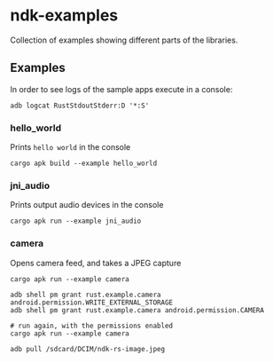 # ndk-examples

Collection of examples showing different parts of the libraries.

## Examples

In order to see logs of the sample apps execute in a console:
```
adb logcat RustStdoutStderr:D '*:S'
```

### hello_world

Prints `hello world` in the console

```
cargo apk build --example hello_world
```

### jni_audio

Prints output audio devices in the console

```
cargo apk run --example jni_audio
```

### camera

Opens camera feed, and takes a JPEG capture

```
cargo apk run --example camera

adb shell pm grant rust.example.camera android.permission.WRITE_EXTERNAL_STORAGE
adb shell pm grant rust.example.camera android.permission.CAMERA

# run again, with the permissions enabled
cargo apk run --example camera

adb pull /sdcard/DCIM/ndk-rs-image.jpeg
```
